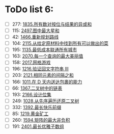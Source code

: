 # ToDo list 6: 


- [ ] 277: 	 [1835.所有数对按位与结果的异或和](https://leetcode.cn/problems/find-xor-sum-of-all-pairs-bitwise-and) 
- [ ] 115: 	 [2497.图中最大星和](https://leetcode.cn/problems/maximum-star-sum-of-a-graph) 
- [ ] 42: 	 [1466.重新规划路线](https://leetcode.cn/problems/reorder-routes-to-make-all-paths-lead-to-the-city-zero) 
- [ ] 104: 	 [2115.从给定原材料中找到所有可以做出的菜](https://leetcode.cn/problems/find-all-possible-recipes-from-given-supplies) 
- [ ] 195: 	 [1135.最低成本联通所有城市](https://leetcode.cn/problems/connecting-cities-with-minimum-cost) 
- [ ] 163: 	 [2070.每一个查询的最大美丽值](https://leetcode.cn/problems/most-beautiful-item-for-each-query) 
- [ ] 158: 	 [2017.网格游戏](https://leetcode.cn/problems/grid-game) 
- [ ] 196: 	 [1216.验证回文字符串 III](https://leetcode.cn/problems/valid-palindrome-iii) 
- [ ] 203: 	 [2121.相同元素的间隔之和](https://leetcode.cn/problems/intervals-between-identical-elements) 
- [ ] 166: 	 [1011.在 D 天内送达包裹的能力](https://leetcode.cn/problems/capacity-to-ship-packages-within-d-days) 
- [ ] 66: 	 [1367.二叉树中的链表](https://leetcode.cn/problems/linked-list-in-binary-tree) 
- [ ] 193: 	 [2166.设计位集](https://leetcode.cn/problems/design-bitset) 
- [ ] 249: 	 [1028.从先序遍历还原二叉树](https://leetcode.cn/problems/recover-a-tree-from-preorder-traversal) 
- [ ] 332: 	 [1392.最长快乐前缀](https://leetcode.cn/problems/longest-happy-prefix) 
- [ ] 85: 	 [1219.黄金矿工](https://leetcode.cn/problems/path-with-maximum-gold) 
- [ ] 260: 	 [1594.矩阵的最大非负积](https://leetcode.cn/problems/maximum-non-negative-product-in-a-matrix) 
- [ ] 191: 	 [2401.最长优雅子数组](https://leetcode.cn/problems/longest-nice-subarray) 
